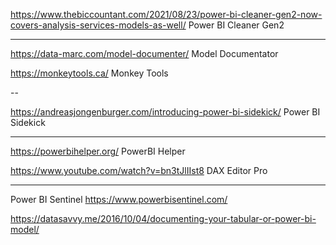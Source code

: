 https://www.thebiccountant.com/2021/08/23/power-bi-cleaner-gen2-now-covers-analysis-services-models-as-well/
Power BI Cleaner Gen2

---

https://data-marc.com/model-documenter/
Model Documentator

https://monkeytools.ca/
Monkey Tools

--

https://andreasjongenburger.com/introducing-power-bi-sidekick/
Power BI Sidekick

---

https://powerbihelper.org/
PowerBI Helper

https://www.youtube.com/watch?v=bn3tJlIIst8
DAX Editor Pro

---
Power BI Sentinel
https://www.powerbisentinel.com/


https://datasavvy.me/2016/10/04/documenting-your-tabular-or-power-bi-model/